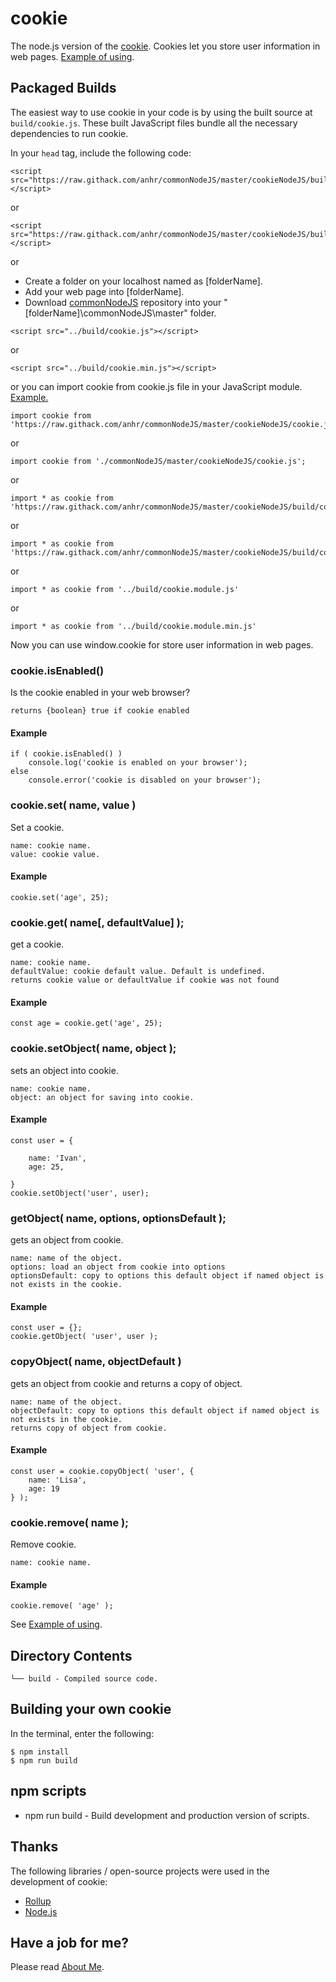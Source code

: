 ﻿# cookie
The node.js version of the [cookie](https://www.w3schools.com/js/js_cookies.asp).
Cookies let you store user information in web pages.
[Example of using](https://raw.githack.com/anhr/commonNodeJS/master/cookieNodeJS/Examples/index.html).

## Packaged Builds
The easiest way to use cookie in your code is by using the built source at `build/cookie.js`.
These built JavaScript files bundle all the necessary dependencies to run cookie.

In your `head` tag, include the following code:
```
<script src="https://raw.githack.com/anhr/commonNodeJS/master/cookieNodeJS/build/cookie.js"></script>
```
or
```
<script src="https://raw.githack.com/anhr/commonNodeJS/master/cookieNodeJS/build/cookie.min.js"></script>
```

or

* Create a folder on your localhost named as [folderName].
* Add your web page into [folderName].
* Download [commonNodeJS](https://github.com/anhr/commonNodeJS) repository into your "[folderName]\commonNodeJS\master" folder.

```
<script src="../build/cookie.js"></script>
```
or
```
<script src="../build/cookie.min.js"></script>
```

or you can import cookie from cookie.js file in your JavaScript module. [Example.](https://raw.githack.com/anhr/commonNodeJS/master/cookieNodeJS/Examples/index.html)
```
import cookie from 'https://raw.githack.com/anhr/commonNodeJS/master/cookieNodeJS/cookie.js';
```
or
```
import cookie from './commonNodeJS/master/cookieNodeJS/cookie.js';
```
or
```
import * as cookie from 'https://raw.githack.com/anhr/commonNodeJS/master/cookieNodeJS/build/cookie.module.js';
```
or
```
import * as cookie from 'https://raw.githack.com/anhr/commonNodeJS/master/cookieNodeJS/build/cookie.module.min.js';
```
or
```
import * as cookie from '../build/cookie.module.js'
```
or
```
import * as cookie from '../build/cookie.module.min.js'
```

Now you can use window.cookie for store user information in web pages.

### cookie.isEnabled()

Is the cookie enabled in your web browser?

	returns {boolean} true if cookie enabled

#### Example
```
if ( cookie.isEnabled() )
	console.log('cookie is enabled on your browser');
else
	console.error('cookie is disabled on your browser');
```

### cookie.set( name, value )

Set a cookie.

	name: cookie name.
	value: cookie value.

#### Example
```
cookie.set('age', 25);
```

### cookie.get( name[, defaultValue] );

get a cookie.

	name: cookie name.
	defaultValue: cookie default value. Default is undefined.
	returns cookie value or defaultValue if cookie was not found

#### Example
```
const age = cookie.get('age', 25);
```

### cookie.setObject( name, object );

sets an object into cookie.

	name: cookie name.
	object: an object for saving into cookie.

#### Example
```
const user = {

	name: 'Ivan',
	age: 25,
				
}
cookie.setObject('user', user);
```

### getObject( name, options, optionsDefault );

gets an object from cookie.

	name: name of the object.
	options: load an object from cookie into options
	optionsDefault: copy to options this default object if named object is not exists in the cookie.

#### Example
```
const user = {};
cookie.getObject( 'user', user );
```

### copyObject( name, objectDefault )

gets an object from cookie and returns a copy of object.

	name: name of the object.
	objectDefault: copy to options this default object if named object is not exists in the cookie.
	returns copy of object from cookie.

#### Example
```
const user = cookie.copyObject( 'user', {
	name: 'Lisa',
	age: 19
} );
```

### cookie.remove( name );

Remove cookie.

	name: cookie name.

#### Example
```
cookie.remove( 'age' );
```

See [Example of using](https://raw.githack.com/anhr/cookieNodeJS/master/).

## Directory Contents

```
└── build - Compiled source code.
```

## Building your own cookie

In the terminal, enter the following:

```
$ npm install
$ npm run build
```

## npm scripts

- npm run build - Build development and production version of scripts.

## Thanks
The following libraries / open-source projects were used in the development of cookie:
 * [Rollup](https://rollupjs.org)
 * [Node.js](http://nodejs.org/)

 ## Have a job for me?
Please read [About Me](https://anhr.github.io/AboutMe/).
